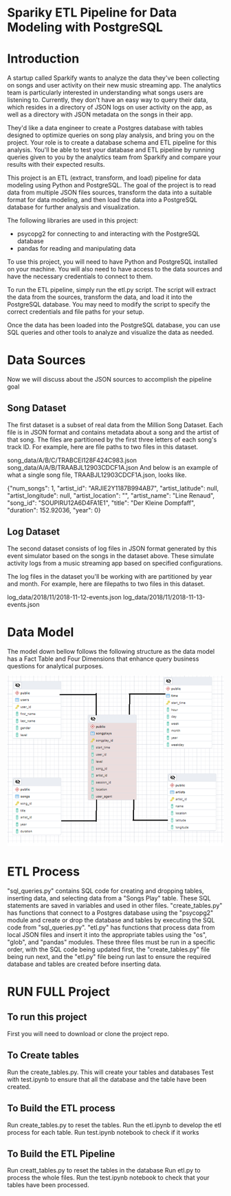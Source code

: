 # Spariky ETL Pipeline for Data Modeling with PostgreSQL

# Introduction

A startup called Sparkify wants to analyze the data they've been collecting on songs and user activity on their new music streaming app. The analytics team is particularly interested in understanding what songs users are listening to. Currently, they don't have an easy way to query their data, which resides in a directory of JSON logs on user activity on the app, as well as a directory with JSON metadata on the songs in their app.

They'd like a data engineer to create a Postgres database with tables designed to optimize queries on song play analysis, and bring you on the project. Your role is to create a database schema and ETL pipeline for this analysis. You'll be able to test your database and ETL pipeline by running queries given to you by the analytics team from Sparkify and compare your results with their expected results.

This project is an ETL (extract, transform, and load) pipeline for data modeling using Python and PostgreSQL. The goal of the project is to read data from multiple JSON files sources, transform the data into a suitable format for data modeling, and then load the data into a PostgreSQL database for further analysis and visualization.

The following libraries are used in this project:

* psycopg2 for connecting to and interacting with the PostgreSQL database
* pandas for reading and manipulating data

To use this project, you will need to have Python and PostgreSQL installed on your machine. You will also need to have access to the data sources and have the necessary credentials to connect to them.

To run the ETL pipeline, simply run the etl.py script. The script will extract the data from the sources, transform the data, and load it into the PostgreSQL database. You may need to modify the script to specify the correct credentials and file paths for your setup.

Once the data has been loaded into the PostgreSQL database, you can use SQL queries and other tools to analyze and visualize the data as needed.

# Data Sources

Now we will discuss about the JSON sources to accomplish the pipeline goal

## Song Dataset
The first dataset is a subset of real data from the Million Song Dataset. Each file is in JSON format and contains metadata about a song and the artist of that song. The files are partitioned by the first three letters of each song's track ID. For example, here are file paths to two files in this dataset.

song_data/A/B/C/TRABCEI128F424C983.json
song_data/A/A/B/TRAABJL12903CDCF1A.json
And below is an example of what a single song file, TRAABJL12903CDCF1A.json, looks like.

{"num_songs": 1, "artist_id": "ARJIE2Y1187B994AB7", "artist_latitude": null, "artist_longitude": null, "artist_location": "", "artist_name": "Line Renaud", "song_id": "SOUPIRU12A6D4FA1E1", "title": "Der Kleine Dompfaff", "duration": 152.92036, "year": 0}

## Log Dataset
The second dataset consists of log files in JSON format generated by this event simulator based on the songs in the dataset above. These simulate activity logs from a music streaming app based on specified configurations.

The log files in the dataset you'll be working with are partitioned by year and month. For example, here are filepaths to two files in this dataset.

log_data/2018/11/2018-11-12-events.json
log_data/2018/11/2018-11-13-events.json




# Data Model

The model down bellow follows the following structure as the data model has a Fact Table and Four Dimensions that enhance query business questions for analytical purposes.

![Modelo](https://raw.githubusercontent.com/pspedro19/Spariky-Data-Modeling-ETL-Pipeline/main/Images/Model.png)



# ETL Process

"sql_queries.py" contains SQL code for creating and dropping tables, inserting data, and selecting data from a "Songs Play" table. These SQL statements are saved in variables and used in other files. "create_tables.py" has functions that connect to a Postgres database using the "psycopg2" module and create or drop the database and tables by executing the SQL code from "sql_queries.py". "etl.py" has functions that process data from local JSON files and insert it into the appropriate tables using the "os", "glob", and "pandas" modules. These three files must be run in a specific order, with the SQL code being updated first, the "create_tables.py" file being run next, and the "etl.py" file being run last to ensure the required database and tables are created before inserting data.


# RUN FULL Project

## To run this project

First you will need to download or clone the project repo.

## To Create tables

Run the create_tables.py. This will create your tables and databases
Test with test.ipynb to ensure that all the database and the table have been created.

## To Build the ETL process

Run create_tables.py to reset the tables.
Run the etl.ipynb to develop the etl process for each table.
Run test.ipynb notebook to check if it works

## To Build the ETL Pipeline

Run creatt_tables.py to reset the tables in the database
Run etl.py to process the whole files.
Run the test.ipynb notebook to check that your tables have been processed.

